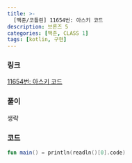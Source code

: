 ```yaml
---
title: >-
  [백준/코틀린] 11654번: 아스키 코드
description: 브론즈 5
categories: [백준, CLASS 1]
tags: [kotlin, 구현]
---
```


### 링크
[11654번: 아스키 코드](https://www.acmicpc.net/problem/11654)

### 풀이
생략

### 코드
```kotlin
fun main() = println(readln()[0].code)

```
